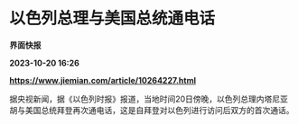 # 以色列总理与美国总统通电话
**界面快报**

**2023-10-20 16:26**

**https://www.jiemian.com/article/10264227.html**

据央视新闻，据《以色列时报》报道，当地时间20日傍晚，以色列总理内塔尼亚胡与美国总统拜登再次通电话，这是自拜登对以色列进行访问后双方的首次通话。